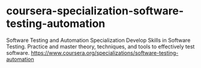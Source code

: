 # coursera-specialization-software-testing-automation
Software Testing and Automation Specialization Develop Skills in Software Testing. Practice and master theory, techniques, and tools to effectively test software.       https://www.coursera.org/specializations/software-testing-automation
